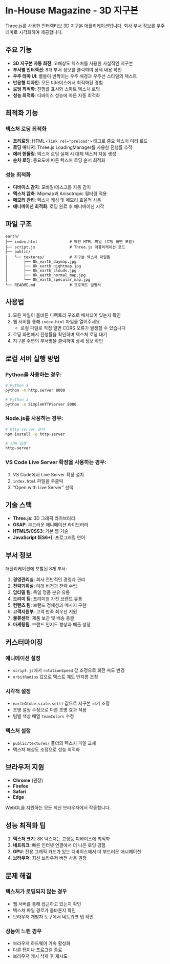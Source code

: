 # In-House Magazine - 3D 지구본

Three.js를 사용한 인터랙티브 3D 지구본 애플리케이션입니다. 회사 부서 정보를 우주 테마로 시각화하여 제공합니다.

## 주요 기능

-   **3D 지구본 자동 회전**: 고해상도 텍스처를 사용한 사실적인 지구본
-   **부서별 인터랙션**: 8개 부서 정보를 클릭하여 상세 내용 확인
-   **우주 테마 UI**: 별들이 반짝이는 우주 배경과 우주선 스타일의 텍스트
-   **반응형 디자인**: 모든 디바이스에서 최적화된 경험
-   **로딩 최적화**: 진행률 표시와 스마트 텍스처 로딩
-   **성능 최적화**: 디바이스 성능에 따른 자동 최적화

## 최적화 기능

### 텍스처 로딩 최적화

-   **프리로딩**: HTML `<link rel="preload">` 태그로 중요 텍스처 미리 로드
-   **로딩 매니저**: Three.js LoadingManager를 사용한 진행률 추적
-   **에러 핸들링**: 텍스처 로딩 실패 시 대체 텍스처 자동 생성
-   **순차 로딩**: 중요도에 따른 텍스처 로딩 순서 최적화

### 성능 최적화

-   **디바이스 감지**: 모바일/데스크톱 자동 감지
-   **텍스처 압축**: Mipmap과 Anisotropic 필터링 적용
-   **메모리 관리**: 텍스처 캐싱 및 메모리 효율적 사용
-   **애니메이션 최적화**: 로딩 완료 후 애니메이션 시작

## 파일 구조

```
earth/
├── index.html              # 메인 HTML 파일 (로딩 화면 포함)
├── script.js               # Three.js 애플리케이션 코드
├── public/
│   └── textures/           # 지구본 텍스처 파일들
│       ├── 8k_earth_daymap.jpg
│       ├── 8k_earth_nightmap.jpg
│       ├── 8k_earth_clouds.jpg
│       ├── 8k_earth_normal_map.jpg
│       └── 8k_earth_specular_map.jpg
└── README.md               # 프로젝트 설명서
```

## 사용법

1. 모든 파일이 올바른 디렉토리 구조로 배치되어 있는지 확인
2. 웹 서버를 통해 `index.html` 파일을 열어주세요
    - 로컬 파일로 직접 열면 CORS 오류가 발생할 수 있습니다
3. 로딩 화면에서 진행률을 확인하며 텍스처 로딩 대기
4. 지구본 주변의 부서명을 클릭하여 상세 정보 확인

## 로컬 서버 실행 방법

### Python을 사용하는 경우:

```bash
# Python 3
python -m http.server 8000

# Python 2
python -m SimpleHTTPServer 8000
```

### Node.js를 사용하는 경우:

```bash
# http-server 설치
npm install -g http-server

# 서버 실행
http-server
```

### VS Code Live Server 확장을 사용하는 경우:

1. VS Code에서 Live Server 확장 설치
2. `index.html` 파일을 우클릭
3. "Open with Live Server" 선택

## 기술 스택

-   **Three.js**: 3D 그래픽 라이브러리
-   **GSAP**: 부드러운 애니메이션 라이브러리
-   **HTML5/CSS3**: 기본 웹 기술
-   **JavaScript (ES6+)**: 프로그래밍 언어

## 부서 정보

애플리케이션에 포함된 8개 부서:

1. **경영관리실**: 회사 전반적인 경영과 관리
2. **전략기획실**: 미래 비전과 전략 수립
3. **압타밀 팀**: 독일 명품 분유 유통
4. **드리미 팀**: 프리미엄 가전 브랜드 유통
5. **컨텐츠 팀**: 브랜드 정체성과 메시지 구현
6. **고객지원부**: 고객 만족 최우선 지원
7. **물류센터**: 제품 보관 및 배송 총괄
8. **마케팅팀**: 브랜드 인지도 향상과 매출 성장

## 커스터마이징

### 애니메이션 설정

-   `script.js`에서 `rotationSpeed` 값 조정으로 회전 속도 변경
-   `orbitRadius` 값으로 텍스트 궤도 반지름 조정

### 시각적 설정

-   `earthGlobe.scale.set()` 값으로 지구본 크기 조정
-   조명 설정 수정으로 다른 조명 효과 적용
-   팀별 색상 배열 `teamColors` 수정

### 텍스처 설정

-   `public/textures/` 폴더의 텍스처 파일 교체
-   텍스처 해상도 조정으로 성능 최적화

## 브라우저 지원

-   **Chrome** (권장)
-   **Firefox**
-   **Safari**
-   **Edge**

WebGL을 지원하는 모든 최신 브라우저에서 작동합니다.

## 성능 최적화 팁

1. **텍스처 크기**: 8K 텍스처는 고성능 디바이스에 최적화
2. **네트워크**: 빠른 인터넷 연결에서 더 나은 로딩 경험
3. **GPU**: 전용 그래픽 카드가 있는 디바이스에서 더 부드러운 애니메이션
4. **브라우저**: 최신 브라우저 버전 사용 권장

## 문제 해결

### 텍스처가 로딩되지 않는 경우

-   웹 서버를 통해 접근하고 있는지 확인
-   텍스처 파일 경로가 올바른지 확인
-   브라우저 개발자 도구에서 네트워크 탭 확인

### 성능이 느린 경우

-   브라우저 하드웨어 가속 활성화
-   다른 탭이나 프로그램 종료
-   브라우저 캐시 삭제 후 재시도
